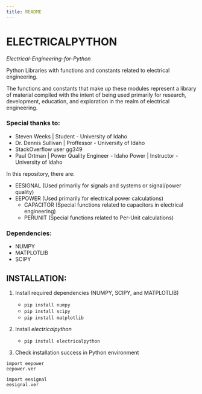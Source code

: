 ```yaml
---
title: README
---
```


# ELECTRICALPYTHON
*Electrical-Engineering-for-Python*

Python Libraries with functions and constants related to electrical engineering.

The functions and constants that make up these modules represent a library of material compiled with the intent of being used primarily
for research, development, education, and exploration in the realm of electrical engineering.

### Special thanks to:
- Steven Weeks | Student - University of Idaho
- Dr. Dennis Sullivan | Proffessor - University of Idaho
- StackOverflow user gg349
- Paul Ortman | Power Quality Engineer - Idaho Power | Instructor - University of Idaho

In this repository, there are:
- EESIGNAL (Used primarily for signals and systems or signal/power quality)
- EEPOWER (Used primarily for electrical power calculations)
  - CAPACITOR (Special functions related to capacitors in electrical engineering)
  - PERUNIT (Special functions related to Per-Unit calculations)

### Dependencies:
- NUMPY
- MATPLOTLIB
- SCIPY


## INSTALLATION:
 1. Install required dependencies (NUMPY, SCIPY, and MATPLOTLIB)
    - `pip install numpy`
    - `pip install scipy`
    - `pip install matplotlib`
  
 2. Install *electricalpython*
    - `pip install electricalpython`
  
 3. Check installation success in Python environment

   ```
   import eepower
   eepower.ver
   ```
   
   ```
   import eesignal
   eesignal.ver
   ```
